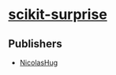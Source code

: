 # [scikit-surprise](https://pypi.org/project/scikit-surprise)



## Publishers
- [NicolasHug](https://pypi.org/user/NicolasHug)

